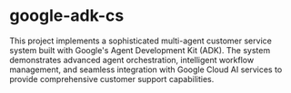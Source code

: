 # google-adk-cs
This project implements a sophisticated multi-agent customer service system built with Google's Agent Development Kit (ADK). The system demonstrates advanced agent orchestration, intelligent workflow management, and seamless integration with Google Cloud AI services to provide comprehensive customer support capabilities.
